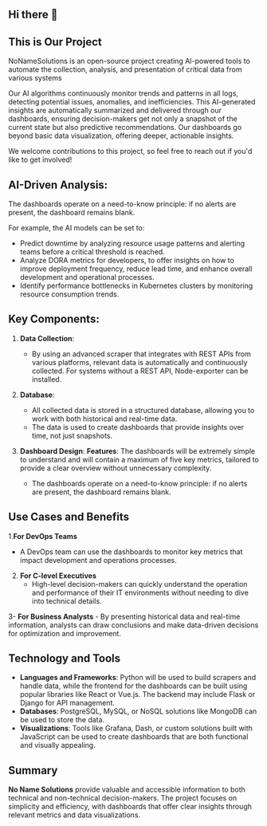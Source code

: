 ## Hi there 👋

## This is Our Project
NoNameSolutions is an open-source project creating AI-powered tools to automate the collection, analysis, and presentation of critical data from various systems

Our AI algorithms continuously monitor trends and patterns in all logs, detecting potential issues, anomalies, and inefficiencies.
This AI-generated insights are automatically summarized and delivered through our dashboards, ensuring decision-makers get not only a snapshot of the current state but also predictive recommendations.
Our dashboards go beyond basic data visualization, offering deeper, actionable insights. 

We welcome contributions to this project, so feel free to reach out if you'd like to get involved!

## AI-Driven Analysis:
 The dashboards operate on a need-to-know principle: if no alerts are present, the dashboard remains blank.

For example, the AI models can be set to:

- Predict downtime by analyzing resource usage patterns and alerting teams before a critical threshold is reached.
- Analyze DORA metrics for developers, to offer insights on how to improve deployment frequency, reduce lead time, and enhance overall development and operational processes.
- Identify performance bottlenecks in Kubernetes clusters by monitoring resource consumption trends.

## Key Components:
1. **Data Collection**:
    - By using an advanced scraper that integrates with REST APIs from various platforms, relevant data is automatically and continuously collected. For systems without a REST API, Node-exporter can be installed. 

2. **Database**:
    - All collected data is stored in a structured database, allowing you to work with both historical and real-time data.
    - The data is used to create dashboards that provide insights over time, not just snapshots.

3. **Dashboard Design**:
   **Features**: The dashboards will be extremely simple to understand and will contain a maximum of five key metrics, tailored to provide a clear overview without unnecessary complexity.
    - The dashboards operate on a need-to-know principle: if no alerts are present, the dashboard remains blank.

## Use Cases and Benefits
1.**For DevOps Teams**
  - A DevOps team can use the dashboards to monitor key metrics that impact development and operations processes.
  
2. **For C-level Executives**
    - High-level decision-makers can quickly understand the operation and performance of their IT environments without needing to dive into technical details.
    
3- **For Business Analysts**
    - By presenting historical data and real-time information, analysts can draw conclusions and make data-driven decisions for optimization and improvement.


## Technology and Tools
- **Languages and Frameworks**: Python will be used to build scrapers and handle data, while the frontend for the dashboards can be built using popular libraries like React or Vue.js. The backend may include Flask or Django for API management.
- **Databases**: PostgreSQL, MySQL, or NoSQL solutions like MongoDB can be used to store the data.
- **Visualizations**: Tools like Grafana, Dash, or custom solutions built with JavaScript can be used to create dashboards that are both functional and visually appealing.

## Summary
**No Name Solutions** provide valuable and accessible information to both technical and non-technical decision-makers. The project focuses on simplicity and efficiency, with dashboards that offer clear insights through relevant metrics and data visualizations.
